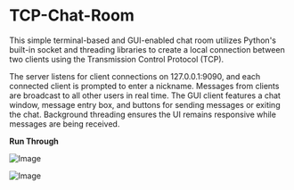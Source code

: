 # TCP-Chat-Room

This simple terminal-based and GUI-enabled chat room utilizes Python's built-in socket and threading libraries to create a local connection between two clients using the Transmission Control Protocol (TCP). 

The server listens for client connections on 127.0.0.1:9090, and each connected client is prompted to enter a nickname. Messages from clients are broadcast to all other users in real time. The GUI client features a chat window, message entry box, and buttons for sending messages or exiting the chat. Background threading ensures the UI remains responsive while messages are being received.

**Run Through**

![Image](https://github.com/user-attachments/assets/8923987d-9619-4101-9b89-0edae909b990)

![Image](https://github.com/user-attachments/assets/ec74891f-1fd9-4ba7-926c-b1cb600dbac1)

